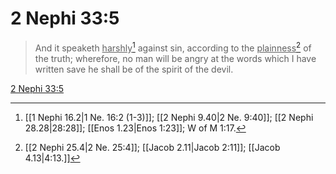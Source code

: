 # 2 Nephi 33:5

> And it speaketh <u>harshly</u>[^a] against sin, according to the <u>plainness</u>[^b] of the truth; wherefore, no man will be angry at the words which I have written save he shall be of the spirit of the devil.

[2 Nephi 33:5](https://www.churchofjesuschrist.org/study/scriptures/bofm/2-ne/33?lang=eng&id=p5#p5)


[^a]: [[1 Nephi 16.2|1 Ne. 16:2 (1-3)]]; [[2 Nephi 9.40|2 Ne. 9:40]]; [[2 Nephi 28.28|28:28]]; [[Enos 1.23|Enos 1:23]]; W of M 1:17.
[^b]: [[2 Nephi 25.4|2 Ne. 25:4]]; [[Jacob 2.11|Jacob 2:11]]; [[Jacob 4.13|4:13.]]

